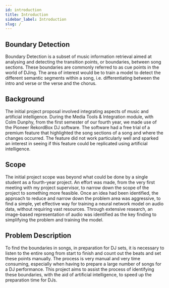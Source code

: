 ```yaml
---
id: introduction
title: Introduction
sidebar_label: Introduction
slug: /
---
```


## Boundary Detection

Boundary Detection is a subset of music information retrieval aimed at analysing and detecting the transition points, or boundaries, between song sections. These boundaries are commonly referred to as cue points in the world of DJing. The area of interest would be to train a model to detect the different semantic segments within a song, i.e. differentiating between the intro and verse or the verse and the chorus.

## Background

The initial project proposal involved integrating aspects of music and artificial intelligence. During the Media Tools & Integration module, with Colm Dunphy, from the first semester of our fourth year, we made use of the Pioneer RekordBox DJ software. The software had a free trial of a premium feature that highlighted the song sections of a song and where the changes occurred. The feature did not work particularly well and sparked an interest in seeing if this feature could be replicated using artificial intelligence.

## Scope

The initial project scope was beyond what could be done by a single student as a fourth-year project. An effort was made, from the very first meeting with my project supervisor, to narrow down the scope of the project to something more feasible. Once an idea had been identified, the approach to reduce and narrow down the problem area was aggressive, to find a simple, yet effective way for training a neural network model on audio data, without requiring vast resources. Through extensive research, an image-based representation of audio was identified as the key finding to simplifying the problem and training the model.

## Problem Description

To find the boundaries in songs, in preparation for DJ sets, it is necessary to listen to the entire song from start to finish and count out the beats and set these points manually. The process is very manual and very time consuming, especially when having to prepare a large number of songs for a DJ performance. This project aims to assist the process of identifying these boundaries, with the aid of artificial intelligence, to speed up the preparation time for DJs.
